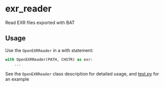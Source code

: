 # exr_reader
Read EXR files exported with BAT

## Usage

Use the `OpenEXRReader` in a with statement:
```python
with OpenEXRReader(PATH, CHSTR) as exr:
    ...
```

See the `OpenEXRReader` class description for detailed usage, and [test.py](https://github.com/karolyartur/exr_reader/blob/ee6ca3a057a1faebd7341cb01cf2d2740390075e/test/test.py) for an example